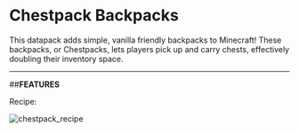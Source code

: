 # Chestpack Backpacks

This datapack adds simple, vanilla friendly backpacks to Minecraft! These backpacks, or Chestpacks, lets players pick up and carry chests, effectively doubling their inventory space.

-----
##**FEATURES**

Recipe: 


![chestpack_recipe](https://github.com/user-attachments/assets/90fc5e36-4568-4bd2-b30c-4a9b70aa9f10)
